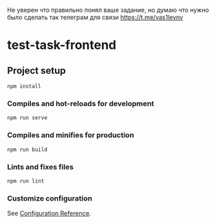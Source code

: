 Не уверен что правильно понял ваше задание, но думаю что нужно было сделать так
телеграм для связи https://t.me/vas1levnv

# test-task-frontend

## Project setup
```
npm install
```

### Compiles and hot-reloads for development
```
npm run serve
```

### Compiles and minifies for production
```
npm run build
```

### Lints and fixes files
```
npm run lint
```

### Customize configuration
See [Configuration Reference](https://cli.vuejs.org/config/).
